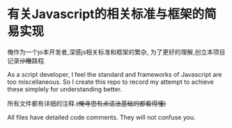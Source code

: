 有关Javascript的相关标准与框架的简易实现
===

俺作为一个jo本开发者,深感js相关标准和框架的繁杂, 为了更好的理解,创立本项目记录~~沙雕~~路程.

As a script developer, I feel the standard and frameworks of Javascript are too miscellaneous. So I create this repo to record my attempt to achieve these simplely for understanding better.

所有文件都有详细的注释.~~(俺寻思有点语法基础的都看得懂)~~

All files have detailed code comments. They will not confuse you. 

